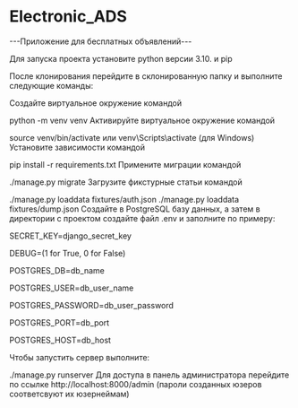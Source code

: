 # Electronic_ADS

---Приложение для бесплатных объявлений---

Для запуска проекта установите python версии 3.10. и pip

После клонирования перейдите в склонированную папку и выполните следующие команды:

Создайте виртуальное окружение командой

python -m venv venv
Активируйте виртуальное окружение командой

source venv/bin/activate
или
venv\Scripts\activate (для Windows)
Установите зависимости командой

pip install -r requirements.txt
Примените миграции командой

./manage.py migrate
Загрузите фикстурные статьи командой

./manage.py loaddata fixtures/auth.json
./manage.py loaddata fixtures/dump.json
Создайте в PostgreSQL базу данных, а затем в директории с проектом создайте файл .env и заполните по примеру:

SECRET_KEY=django_secret_key

DEBUG=(1 for True, 0 for False)

POSTGRES_DB=db_name

POSTGRES_USER=db_user_name

POSTGRES_PASSWORD=db_user_password

POSTGRES_PORT=db_port

POSTGRES_HOST=db_host

Чтобы запустить сервер выполните:

./manage.py runserver
Для доступа в панель администратора перейдите по ссылке http://localhost:8000/admin (пароли созданных юзеров соответсвуют их юзернеймам)
